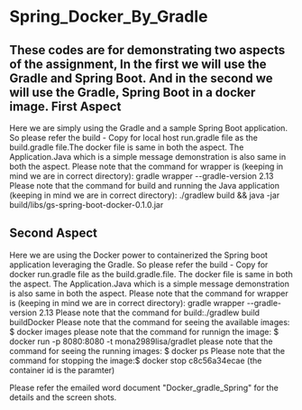 # Spring_Docker_By_Gradle
These codes are for demonstrating two aspects of the assignment, In the first we will use the Gradle and Spring Boot. And in the second we will use the Gradle, Spring Boot in a docker image.
First Aspect
-------------
Here we are simply using the Gradle and a sample Spring Boot application. So please refer the build - Copy for local host run.gradle file as the build.gradle file.The docker file is same in both the aspect. The Application.Java which is a simple message demonstration is also same in both the aspect.
Please note that the command for wrapper is (keeping in mind we are in correct directory): gradle wrapper --gradle-version 2.13
Please note that the command for build and running the Java application (keeping in mind we are in correct directory): ./gradlew build && java -jar build/libs/gs-spring-boot-docker-0.1.0.jar

Second Aspect
-------------
Here we are using the Docker power to containerized the Spring boot application leveraging the Gradle. So please refer the build - Copy for docker run.gradle file as the build.gradle.file. The docker file is same in both the aspect. The Application.Java which is a simple message demonstration is also same in both the aspect.
Please note that the command for wrapper is (keeping in mind we are in correct directory): gradle wrapper --gradle-version 2.13
Please note that the command for build:./gradlew build buildDocker
Please note that the command for seeing the available images: $ docker images
please note that the command for runnign the image: $ docker run -p 8080:8080 -t mona2989lisa/gradlet
please note that the command for seeing the running images: $ docker ps
Please note that the command for stopping the image:$ docker stop c8c56a34ecae (the container id is the paramter)

Please refer the emailed word document "Docker_gradle_Spring" for the details and the screen shots.
